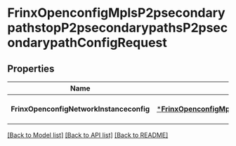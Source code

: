 # FrinxOpenconfigMplsP2psecondarypathstopP2psecondarypathsP2psecondarypathConfigRequest

## Properties
Name | Type | Description | Notes
------------ | ------------- | ------------- | -------------
**FrinxOpenconfigNetworkInstanceconfig** | [***FrinxOpenconfigMplsP2psecondarypathstopP2psecondarypathsP2psecondarypathConfig**](frinx.openconfig.mpls.p2psecondarypathstop.p2psecondarypaths.p2psecondarypath.Config.md) |  | [optional] [default to null]

[[Back to Model list]](../README.md#documentation-for-models) [[Back to API list]](../README.md#documentation-for-api-endpoints) [[Back to README]](../README.md)


